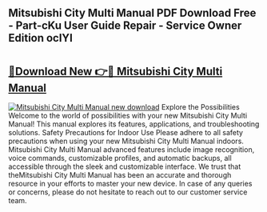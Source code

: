 ## Mitsubishi City Multi Manual PDF Download Free - Part-cKu User Guide Repair - Service Owner Edition ocIYI

# <h2><a href="http://cf24871.oget.top/?id=Mitsubishi+City+Multi+Manual">🔗Download New 👉🔴 Mitsubishi City Multi Manual</a></h2>

[![Mitsubishi City Multi Manual new download](https://i.imgur.com/5g1atiW.png)](http://cf24871.oget.top/?id=Mitsubishi+City+Multi+Manual)
Explore the Possibilities Welcome to the world of possibilities with your new Mitsubishi City Multi Manual! This manual explores its features, applications, and troubleshooting solutions. Safety Precautions for Indoor Use Please adhere to all safety precautions when using your new Mitsubishi City Multi Manual indoors. Mitsubishi City Multi Manual advanced features include image recognition, voice commands, customizable profiles, and automatic backups, all accessible through the sleek and customizable interface. We trust that theMitsubishi City Multi Manual has been an accurate and thorough resource in your efforts to master your new device. In case of any queries or concerns, please do not hesitate to reach out to our customer service team.

